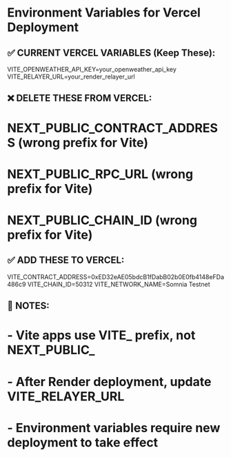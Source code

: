 # Environment Variables for Vercel Deployment

## ✅ CURRENT VERCEL VARIABLES (Keep These):
VITE_OPENWEATHER_API_KEY=your_openweather_api_key
VITE_RELAYER_URL=your_render_relayer_url

## ❌ DELETE THESE FROM VERCEL:
# NEXT_PUBLIC_CONTRACT_ADDRESS (wrong prefix for Vite)
# NEXT_PUBLIC_RPC_URL (wrong prefix for Vite)
# NEXT_PUBLIC_CHAIN_ID (wrong prefix for Vite)

## ✅ ADD THESE TO VERCEL:
VITE_CONTRACT_ADDRESS=0xED32eAE05bdcB1fDabB02b0E0fb4148eFDa486c9
VITE_CHAIN_ID=50312
VITE_NETWORK_NAME=Somnia Testnet

## 📝 NOTES:
# - Vite apps use VITE_ prefix, not NEXT_PUBLIC_
# - After Render deployment, update VITE_RELAYER_URL
# - Environment variables require new deployment to take effect
